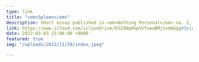 ```yaml
---
type: link
title: "<em>Spleen</em>"
description: Short essay published in <em>Nothing Personal</em> no. 2, March 2022
link: https://www.icloud.com/iclouddrive/032dNqHGphVfvwaBMjnsmAGgg#Spleen%5FRebecca_O_Dwyer
date: 2022-03-03 23:00:00 +0000
featured: true
img: "/uploads/2022/11/29/index.jpeg"

---
```

